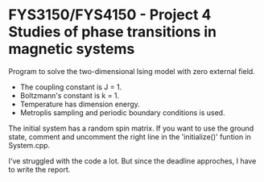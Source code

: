 FYS3150/FYS4150 - Project 4 Studies of phase transitions in magnetic systems
============

Program to solve the two-dimensional Ising model with zero external field.
* The coupling constant is J = 1. 
* Boltzmann's constant is k = 1. 
* Temperature has dimension energy.
* Metroplis sampling and periodic boundary conditions is used.

The initial system has a random spin matrix. If you want to use the ground state, 
comment and uncomment the right line in the 'initialize()' funtion in System.cpp.

I've struggled with the code a lot. But since the deadline approches, I have to write the report. 